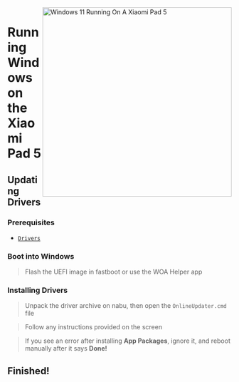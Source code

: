 <img align="right" src="https://raw.githubusercontent.com/erdilS/Port-Windows-11-Xiaomi-Pad-5/main/nabu.png" width="425" alt="Windows 11 Running On A Xiaomi Pad 5">

# Running Windows on the Xiaomi Pad 5

## Updating Drivers

### Prerequisites
- [```Drivers```](https://github.com/erdilS/Port-Windows-11-Xiaomi-Pad-5/releases/tag/Drivers)

### Boot into Windows
> Flash the UEFI image in fastboot or use the WOA Helper app

### Installing Drivers
> Unpack the driver archive on nabu, then open the `OnlineUpdater.cmd` file

> Follow any instructions provided on the screen

> If you see an error after installing **App Packages**, ignore it, and reboot manually after it says **Done!**

## Finished!









